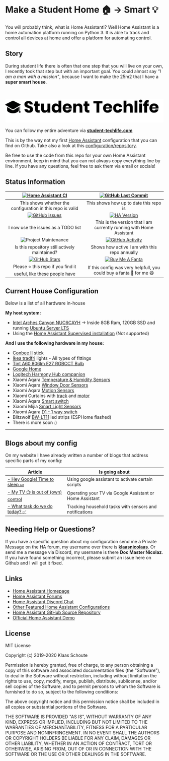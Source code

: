 # Make a Student Home 🏠 -> Smart 💡

You will probably think, what is Home Assistant!? Well Home Assistant is a home automation platform running on Python 3. It is able to track and control all devices at home and offer a platform for automating control.

## Story

During student life there is often that one step that you will live on your own, I recently took that step but with an important goal. You could almost say *"I am a man with a mission"*, because I want to make the 25m2 that I have a **super smart house**.

&nbsp;

[![header](/extras/img/student-techlife-big.jpg "header")](https://student-techlife.com)

You can follow my entire adventure via **[student-techlife.com][techlife]**

This is by the way not my first [Home Assistant][home-assistant] configuration that you can find on Github.
Take also a look at this [configuration/repository][smarthome].

Be free to use the code from this repo for your own Home Assistant environment, keep in mind that you can not always copy everything line by line. If you have any questions, feel free to ask them via email or socials!

## Status Information

| [![Home Assistant CI][homeassistantci-shield]][homeassistantci] | [![GitHub Last Commit][last-commit-shield]][commits]|
|:---:|:---:|
| This shows whether the configuration in this repo is valid | This shows how up to date this repo is |
| [![GitHub issues][issues-shield]][issues] | [![HA Version][ha-version-shield]][home-assistant] |
| I now use the issues as a TODO list | This is the version that I am currently running with Home Assistant |
| ![Project Maintenance][maintenance-shield] | [![GitHub Activity][commits-shield]][commits] |
| Is this repository still actively maintained? | Shows how active I am with this repo annually |
| [![GitHub Stars][stars-shield]][stars] | [![Buy Me A Fanta][paypal-shield]][paypal] |
| Please :star: this repo if you find it useful, like these people have | If this config was very helpfull, you could buy a fanta :tropical_drink: for me :smile: |

## Current House Configuration

Below is a list of all hardware in-house

**My host system:**

- [Intel Arches Canyon NUC6CAYH][intelnuc] -> Inside 8GB Ram, 120GB SSD and running [Ubuntu Server LTS][ubuntu-server]
- Using the [Home Assistant Supervised installation][ha-supervised] (Not supported)

**And I use the following hardware in my house:**

- [Conbee II][conbee] stick
- [Ikea tradfri][tradfri] lights - All types of fittings
- [Tint A60 806lm E27 RGBCCT Bulb][tint_E27]
- [Google Home][google_home]
- [Logitech Harmony Hub companion][harmony]
- Xiaomi Aqara [Temperature & Humidity Sensors][xiaomi_temp]
- Xiaomi Aqara [Window Door Sensors][xiaomi_door]
- Xiaomi Aqara [Motion Sensors][xiaomi_motion]
- Xiaomi Curtains with [track][xiaomi_curtains_track] and [motor][xiaomi_curtains_motor]
- Xiaomi Aqara [Smart switch][xiaomi_switch]
- Xiaomi Mijia [Smart Light Sensors][xiaomi_light_sensor]
- Xiaomi Aqara [D1 - 1 way switch][xiaomi_d1_1way_switch]
- Blitzwolf [BW-LT11] led strips (ESPHome flashed)
- There is more soon :)

---

## Blogs about my config

On my website I have already written a number of blogs that address specific parts of my config:

| Article | Is going about |
| -- | -- |
| [- Hey Google! Time to sleep 💤][sleep] | Using google assistant to activate certain scripts |
| [- My TV 📺 is out of (own) control][tv] | Operating your TV via Google Assistant or Home Assistant |
| [- What task do we do today? ✅][household] | Tracking household tasks with sensors and notifications |

## Needing Help or Questions?

If you have a specific question about my configuration send me a Private Message on the HA forum, my username over there is **[klaasnicolaas](https://community.home-assistant.io/u/klaasnicolaas)**. Or send me a message via Discord, my username is there **Doc Master Nicolaz**. If you have found something incorrect, please submit an issue here on Github and I will get it fixed.

## Links

- [Home Assistant Homepage](<https://home-assistant.io/>)
- [Home Assistant Forums](<https://community.home-assistant.io/>)
- [Home Assistant Discord Chat](<https://discord.gg/c5DvZ4e>)
- [Other Featured Home Assistant Configurations](<https://home-assistant.io/cookbook/>)
- [Home Assistant GitHub Source Repository](<https://github.com/home-assistant/home-assistant>)
- [Official Home Assistant Demo](<https://home-assistant.io/demo/>)

## License

MIT License

Copyright (c) 2019-2020 Klaas Schoute

Permission is hereby granted, free of charge, to any person obtaining a copy
of this software and associated documentation files (the "Software"), to deal
in the Software without restriction, including without limitation the rights
to use, copy, modify, merge, publish, distribute, sublicense, and/or sell
copies of the Software, and to permit persons to whom the Software is
furnished to do so, subject to the following conditions:

The above copyright notice and this permission notice shall be included in all
copies or substantial portions of the Software.

THE SOFTWARE IS PROVIDED "AS IS", WITHOUT WARRANTY OF ANY KIND, EXPRESS OR
IMPLIED, INCLUDING BUT NOT LIMITED TO THE WARRANTIES OF MERCHANTABILITY,
FITNESS FOR A PARTICULAR PURPOSE AND NONINFRINGEMENT. IN NO EVENT SHALL THE
AUTHORS OR COPYRIGHT HOLDERS BE LIABLE FOR ANY CLAIM, DAMAGES OR OTHER
LIABILITY, WHETHER IN AN ACTION OF CONTRACT, TORT OR OTHERWISE, ARISING FROM,
OUT OF OR IN CONNECTION WITH THE SOFTWARE OR THE USE OR OTHER DEALINGS IN THE
SOFTWARE.

[commits-shield]: https://img.shields.io/github/commit-activity/y/klaasnicolaas/student-homeassistant-config.svg
[last-commit-shield]: https://img.shields.io/github/last-commit/klaasnicolaas/Student-homeassistant-config.svg?color=blue&style=plasticr
[stars-shield]: https://img.shields.io/github/stars/klaasnicolaas/Student-homeassistant-config.svg
[ha-version-shield]: https://img.shields.io/badge/Home%20Assistant-2021.3.0-blue.svg
[maintenance-shield]: https://img.shields.io/maintenance/yes/2021.svg
[homeassistantci-shield]: https://github.com/klaasnicolaas/Student-homeassistant-config/actions/workflows/home_assistant.yml/badge.svg
[paypal-shield]: https://img.shields.io/badge/BuyMeAFanta-Paypal-orange.svg
[issues-shield]: https://img.shields.io/github/issues/klaasnicolaas/Student-homeassistant-config.svg

[commits]: https://github.com/klaasnicolaas/Student-homeassistant-config/commits/master
[stars]: https://github.com/klaasnicolaas/Student-homeassistant-config/stargazers
[home-assistant]: https://home-assistant.io
[homeassistantci]: https://github.com/klaasnicolaas/Student-homeassistant-config/actions/workflows/home_assistant.yml
[paypal]: https://www.paypal.me/dexterfpv
[issues]: https://github.com/klaasnicolaas/Student-homeassistant-config/issues
[smarthome]: https://github.com/klaasnicolaas/Smarthome-homeassistant-config
[techlife]: https://student-techlife.com/
[ha-supervised]: https://github.com/home-assistant/supervised-installer
[intelnuc]: https://www.intel.com/content/www/us/en/products/boards-kits/nuc/kits/nuc6cayh.html
[conbee]: https://www.phoscon.de/en/conbee2
[ubuntu-server]: https://www.ubuntu.com/download/server
[tradfri]: https://www.ikea.com/nl/nl/catalog/products/80365270/
[xiaomi_temp]: https://www.banggood.com/Original-Xiaomi-Aqara-Atmos-Version-Temperature-Humidity-Sensor-Smart-Home-Thermometer-Hygrometer-p-1148666.html?rmmds=myorder&cur_warehouse=GWTR
[xiaomi_door]: https://www.banggood.com/Original-Xiaomi-Aqara-Zig_Bee-Version-Window-Door-Sensor-Smart-Home-Kit-Remote-Alarm-p-1149705.html?rmmds=myorder&cur_warehouse=GWTR
[harmony]: https://www.logitech.com/nl-nl/product/harmony-companion
[google_home]: https://store.google.com/nl/product/google_home
[xiaomi_curtains_track]: https://nl.aliexpress.com/item/3-5-M-Xiaomi-Super-Stille-Elektrische-Gordijn-Track-voor-Mijia-Aqara-Motor-Automatische-Gordijn-Rails/32922713008.html?spm=a2g0s.9042311.0.0.1cf94c4d06j07R
[xiaomi_curtains_motor]: https://nl.aliexpress.com/item/Xiaomi-Aqara-Smart-Gordijn-Motor-Intelligente-Zigbee-Wifi-Voor-xiaomi-Smart-Home-Apparaat-Draadloze-Afstandsbediening-Via/32872671734.html?spm=a2g0s.9042311.0.0.1cf94c4d06j07R
[xiaomi_motion]: https://www.banggood.com/Original-Aqara-Zig_Bee-Wireless-Human-Body-PIR-Sensor-Smart-Home-Kit-From-Xiaomi-Eco-System-p-1177007.html?rmmds=myorder&cur_warehouse=CN
[xiaomi_switch]: https://www.banggood.com/Original-Xiaomi-Aqara-Smart-Wireless-Switch-Smart-Home-Kit-Remote-Control-Touch-Switch-p-1224921.html?rmmds=myorder&cur_warehouse=CN
[BW-LT11]: https://www.banggood.com/BlitzWolf-BW-LT11-2M5M-Smart-APP-Control-RGBW-LED-Light-Strip-Kit-Work-With-Amazon-Alexa-Google-Assistant-p-1390470.html?rmmds=search
[xiaomi_light_sensor]: https://nl.aliexpress.com/item/4000476379615.html?spm=a2g0s.9042311.0.0.5cdf4c4dK3J0n2
[xiaomi_d1_1way_switch]: https://www.banggood.com/Aqara-D1-1-Gang-or-2-Gang-ZigBee-Smart-Wireless-Switch-APP-Remote-Control-Timer-Work-with-APP-HomeKit-p-1644321.html?rmmds=search&ID=6265280&cur_warehouse=CN
[tint_E27]: https://zigbee.blakadder.com/Muller_Licht_404000.html

[sleep]: https://student-techlife.com/2019/05/16/hey-google-time-to-sleep/
[tv]: https://student-techlife.com/2019/06/02/my-tv-is-out-of-own-control/
[household]: https://student-techlife.com/2019/07/09/what-task-do-we-do-today/
